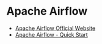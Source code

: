 
# Apache Airflow


* [Apache Airflow Official Website](https://airflow.apache.org/)
* [Apache Airflow - Quick Start](https://github.com/hansung-dev/Quick-Start/blob/main/MySQL/Apache%20Spark%20-%20Quick%20Start.md)